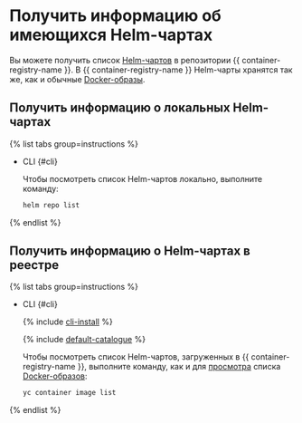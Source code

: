 # Получить информацию об имеющихся Helm-чартах

Вы можете получить список [Helm-чартов](https://helm.sh/docs/topics/charts/) в репозитории {{ container-registry-name }}. В {{ container-registry-name }} Helm-чарты хранятся так же, как и обычные [Docker-образы](../../concepts/docker-image.md).

## Получить информацию о локальных Helm-чартах

{% list tabs group=instructions %}

- CLI {#cli}

  Чтобы посмотреть список Helm-чартов локально, выполните команду:

  ```bash
  helm repo list
  ```

{% endlist %}

## Получить информацию о Helm-чартах в реестре

{% list tabs group=instructions %}

- CLI {#cli}

  {% include [cli-install](../../../_includes/cli-install.md) %}

  {% include [default-catalogue](../../../_includes/default-catalogue.md) %}

  Чтобы посмотреть список Helm-чартов, загруженных в {{ container-registry-name }}, выполните команду, как и для [просмотра](../docker-image/docker-image-list.md#docker-image-list) списка [Docker-образов](../../concepts/docker-image.md):

  ```bash
  yc container image list
  ```

{% endlist %}